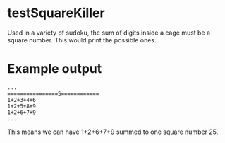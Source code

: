 # testSquareKiller
Used in a variety of sudoku, the sum of digits inside a cage must be a square number. This would print the possible ones.

# Example output
```
...
================5============
1+2+3+4+6
1+2+5+8+9
1+2+6+7+9
...
```
This means we can have 1+2+6+7+9 summed to one square number 25.